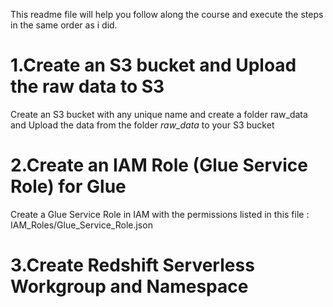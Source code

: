 This readme file will help you follow along the course and execute the steps in the same order as i did. 

# 1.Create an S3 bucket and Upload the raw data to S3

Create an S3 bucket with any unique name and create a folder raw_data and Upload the data from the folder *raw_data* to your S3 bucket

# 2.Create an IAM Role (Glue Service Role) for Glue
Create a Glue Service Role in IAM with the permissions listed in this file : IAM_Roles/Glue_Service_Role.json

# 3.Create Redshift Serverless Workgroup and Namespace
